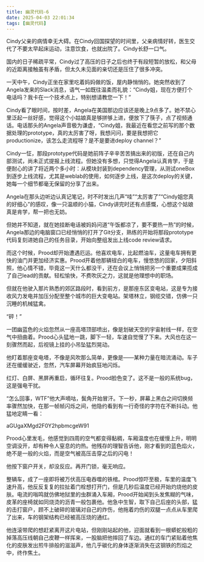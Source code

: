 ```yaml
---
title: 幽灵代码-6
date: 2025-04-03 22:01:34
tags: [幽灵代码]
---
```


Cindy父亲的病情幸无大碍。在Cindy回国探望的时间里，父亲病情好转，医生交代了不要太早起床运动，注意饮食，也就出院了。Cindy长舒一口气。

国内的日子稀疏平常，Cindy过了高压的日子之后也终于有段短暂的放松，和父母的近距离接触虽有矛盾，但太久未见面的亲切还是压住了很多冲突。

一天中午，Cindy正坐在家里吃着妈妈做的饭，屋内静悄悄的。她突然收到了Angela发来的Slack消息，语气一如既往温柔而礼貌：“Cindy姐，现在方便打个电话吗？我卡在一个技术点上，特别想请教您一下！”

Cindy看了眼时间，按时差，Angela在美国那边应该还是晚上9点多了。她不禁心里泛起一丝好感，觉得这个小姑娘真是够拼够上进，便放下了筷子，点了视频通话。电话那头的Angela声音极为谦虚，“Cindy姐，我最近在看您之前写的那个数据处理的prototype，真的太厉害了呀，我想问问，要是我想把它 productionize，该怎么走流程呀？是不是要进deploy channel？”

Cindy一怔，那段prototype代码是她前阵子辛辛苦苦搞出来的初版，还在自己内部测试，尚未正式提报上线流程。但她没有多想，只觉得Angela认真肯学，于是便耐心的讲了将近两个多小时：从模块封装到dependency管理，从测试oneBox到逐步上线流程，尤其是weblab的使用，如何逐步上线，是这次deploy的关键，她每一个细节都毫无保留的分享了出来。

Angela在那头边听边认真记笔记，时不时发出几声“哇”“太厉害了”“Cindy姐您真的好细心”的感叹，像一只温顺的小猫，Cindy讲完时还有点感慨，心想这个姑娘真是肯学，帮一把也无妨。

但她并不知道，就在她挂断电话被妈妈问道“午饭都凉了，要不要热一热”的时候，Angela那边的电脑窗口已经悄悄的打开了Git分支，熟练的开始将那段prototype代码复刻进她自己的任务目录，开始向整组发出上线code review请求。

而这个时候，Prood却开始遭遇厄运。他喜欢电车，比起燃油车，这量电车拥有更快的油门并更加经济实惠。Prood开着他那辆锃白的电车，慢悠悠的回家，夕阳斜照，他心情不错，毕竟这一天什么都没干，还在会议上悄悄把另一个重要成果揽成了自己lead的贡献。轻松愉快，不费吹灰之力，这就是他理想中的职场。

但就在他驶入那片熟悉的郊区路段时，看到前方，是那座东区变电站，这是专为接收风力发电并加压分配至整个城市的巨大变电站。架塔林立，钢缆交错，仿佛一只沉睡的机械猛禽。

“砰！”

一团幽蓝色的火焰忽然从一座高塔顶部喷出，像是划破天空的宇宙射线一样，在空气中扭曲着。Prood心头猛地一跳，脚下一轻，车速自觉慢了下来。大风也在这一刻骤然而起，后视镜上挂的小吊坠猛烈晃动。

他盯着那座变电塔，不像是风吹那么简单，更像是——某种力量在暗流涌动。车子还在缓缓驶近，忽然，汽车屏幕开始疯狂地闪烁。

红灯、白屏、黑屏再重启，循环往复。Prood脸色变了。这不是一般的系统bug，这是强电干扰。

“怎么回事，WTF”他大声嘀咕，鬓角开始冒汗。下一秒，屏幕上黑白之间切换频率骤然加快，在那一帧帧闪烁之间，他隐约看到有一行奇怪的字符在不断抖动。他猛地定睛一看：

aGUgaXMgd2F0Y2hpbmcgeW91

Prood心里发毛，他感觉到四周的空气都变得黏稠，车厢温度也在缓慢上升，明明空调没开，却有种令人窒息的灼热。他残存的理智告诉他，刚才看到的蓝色焰火，绝不是一般的火焰，而是空气被高压击穿之后的闪电！

他按下窗户开关，却没反应。再开门锁，毫无响应。

整辆车，成了一座即将被万伏高压电吞噬的铁棺。Prood惊吓至极，车里的温度飞速升高，他反反复复的拉扯着门栓想打开门，但是几秒后温度已经开始灼烧他的皮肤。电流的嗡鸣就仿佛地狱里的虫群涌入车厢，Prood开始闻到头发焦糊的气味，皮革的座椅就如同烧烫的沥青一般包裹他。他急中生智，取下自己后座的头部，猛的击打窗户，顾不上破碎的玻璃对自己的炸伤，他拖着灼伤的双腿一点点从车里爬了出来，车的钢架结构已经被高压烧的通红。

他连滚带爬的想赶紧离开这片电站，但刚刚站起的他，迎面就看到一根蟒蛇般粗的掉落高压线朝自己皮鞭一样挥来，一股脑把他摔回了车边。通红的车门紧贴着他焦化的皮肤发出煎牛排般的滋滋声，他几乎碳化的身体逐渐消失在这钢铁的烈焰之中，终作焦土。